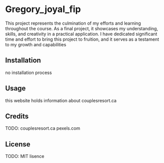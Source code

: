 # Gregory_joyal_fip
This project represents the culmination of my efforts and learning throughout the course. As a final project, it showcases my understanding, skills, and creativity in a practical application. I have dedicated significant time and effort to bring this project to fruition, and it serves as a testament to my growth and capabilities

## Installation

no installation process

## Usage

this website holds information about couplesresort.ca

## Credits

TODO: couplesresort.ca
      pexels.com

## License

TODO: MIT lisence
